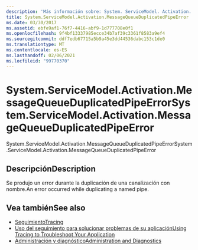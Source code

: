 ```yaml
---
description: 'Más información sobre: System. ServiceModel. Activation. MessageQueueDuplicatedPipeError'
title: System.ServiceModel.Activation.MessageQueueDuplicatedPipeError
ms.date: 03/30/2017
ms.assetid: ebfe9af1-76f7-4416-abf9-1d777708e0f1
ms.openlocfilehash: 9f4bf13337985ecce34b7af39c3361f8583a9ef4
ms.sourcegitcommit: ddf7edb67715a5b9a45e3dd44536dabc153c1de0
ms.translationtype: MT
ms.contentlocale: es-ES
ms.lasthandoff: 02/06/2021
ms.locfileid: "99770370"
---
```

# <a name="systemservicemodelactivationmessagequeueduplicatedpipeerror"></a><span data-ttu-id="f1074-103">System.ServiceModel.Activation.MessageQueueDuplicatedPipeError</span><span class="sxs-lookup"><span data-stu-id="f1074-103">System.ServiceModel.Activation.MessageQueueDuplicatedPipeError</span></span>

<span data-ttu-id="f1074-104">System.ServiceModel.Activation.MessageQueueDuplicatedPipeError</span><span class="sxs-lookup"><span data-stu-id="f1074-104">System.ServiceModel.Activation.MessageQueueDuplicatedPipeError</span></span>  
  
## <a name="description"></a><span data-ttu-id="f1074-105">Descripción</span><span class="sxs-lookup"><span data-stu-id="f1074-105">Description</span></span>  

 <span data-ttu-id="f1074-106">Se produjo un error durante la duplicación de una canalización con nombre.</span><span class="sxs-lookup"><span data-stu-id="f1074-106">An error occurred while duplicating a named pipe.</span></span>  
  
## <a name="see-also"></a><span data-ttu-id="f1074-107">Vea también</span><span class="sxs-lookup"><span data-stu-id="f1074-107">See also</span></span>

- [<span data-ttu-id="f1074-108">Seguimiento</span><span class="sxs-lookup"><span data-stu-id="f1074-108">Tracing</span></span>](index.md)
- [<span data-ttu-id="f1074-109">Uso del seguimiento para solucionar problemas de su aplicación</span><span class="sxs-lookup"><span data-stu-id="f1074-109">Using Tracing to Troubleshoot Your Application</span></span>](using-tracing-to-troubleshoot-your-application.md)
- [<span data-ttu-id="f1074-110">Administración y diagnóstico</span><span class="sxs-lookup"><span data-stu-id="f1074-110">Administration and Diagnostics</span></span>](../index.md)
